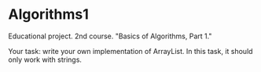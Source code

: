 # Algorithms1
Educational project. 2nd course. "Basics of Algorithms, Part 1."

Your task: write your own implementation of ArrayList. In this task, it should only work with strings.
